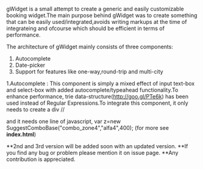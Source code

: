 gWidget is a small attempt to create a generic and easily customizable booking widget.The main purpose behind gWidget was to create something that can be easily used/integrated,avoids writing markups at the time of integrateing and ofcourse which should be efficient in terms of performance.

The architecture of gWidget mainly consists of three components:
  1. Autocomplete
  2. Date-picker
  3. Support for features like one-way,round-trip and multi-city

1.Autocomplete :
     This component is simply a mixed effect of input text-box and select-box with added autocomplete/typeahead functionality.To enhance performance, trie data-structure(http://goo.gl/PTe6k) has been used instead of Regular Expressions.To integrate this component, it only needs to create a div
     //<div id="combo_zone4" style = "height:30px"> 
     and it needs one line of javascript,
     var z=new SuggestComboBase("combo_zone4","alfa4",400);
     (for more see **index.html**)
     
**2nd and 3rd version will be added soon with an updated version.
**If you find any bug or problem please mention it on issue page.
**Any contribution is appreciated.
